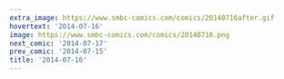 ```yaml
---
extra_image: https://www.smbc-comics.com/comics/20140716after.gif
hovertext: '2014-07-16'
image: https://www.smbc-comics.com/comics/20140716.png
next_comic: '2014-07-17'
prev_comic: '2014-07-15'
title: '2014-07-16'
---
```


